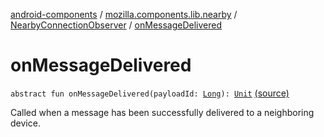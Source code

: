 [android-components](../../index.md) / [mozilla.components.lib.nearby](../index.md) / [NearbyConnectionObserver](index.md) / [onMessageDelivered](./on-message-delivered.md)

# onMessageDelivered

`abstract fun onMessageDelivered(payloadId: `[`Long`](https://kotlinlang.org/api/latest/jvm/stdlib/kotlin/-long/index.html)`): `[`Unit`](https://kotlinlang.org/api/latest/jvm/stdlib/kotlin/-unit/index.html) [(source)](https://github.com/mozilla-mobile/android-components/blob/master/components/lib/nearby/src/main/java/mozilla/components/lib/nearby/NearbyConnection.kt#L464)

Called when a message has been successfully delivered to a neighboring device.

